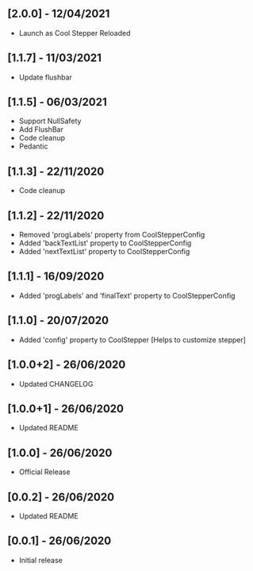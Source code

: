 ## [2.0.0] - 12/04/2021
 - Launch as Cool Stepper Reloaded

## [1.1.7] - 11/03/2021

- Update flushbar

## [1.1.5] - 06/03/2021

- Support NullSafety
- Add FlushBar
- Code cleanup
- Pedantic

## [1.1.3] - 22/11/2020

- Code cleanup

## [1.1.2] - 22/11/2020

- Removed 'progLabels' property from CoolStepperConfig
- Added 'backTextList' property to CoolStepperConfig
- Added 'nextTextList' property to CoolStepperConfig

## [1.1.1] - 16/09/2020

- Added 'progLabels' and 'finalText' property to CoolStepperConfig

## [1.1.0] - 20/07/2020

- Added 'config' property to CoolStepper [Helps to customize stepper]

## [1.0.0+2] - 26/06/2020

- Updated CHANGELOG

## [1.0.0+1] - 26/06/2020

- Updated README

## [1.0.0] - 26/06/2020

- Official Release

## [0.0.2] - 26/06/2020

- Updated README

## [0.0.1] - 26/06/2020

- Initial release
